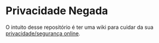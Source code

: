 # Privacidade Negada

O intuito desse repositório é ter uma wiki para cuidar da sua [privacidade/segurança online](https://github.com/betweenthelines/privacidade-negada/wiki).
